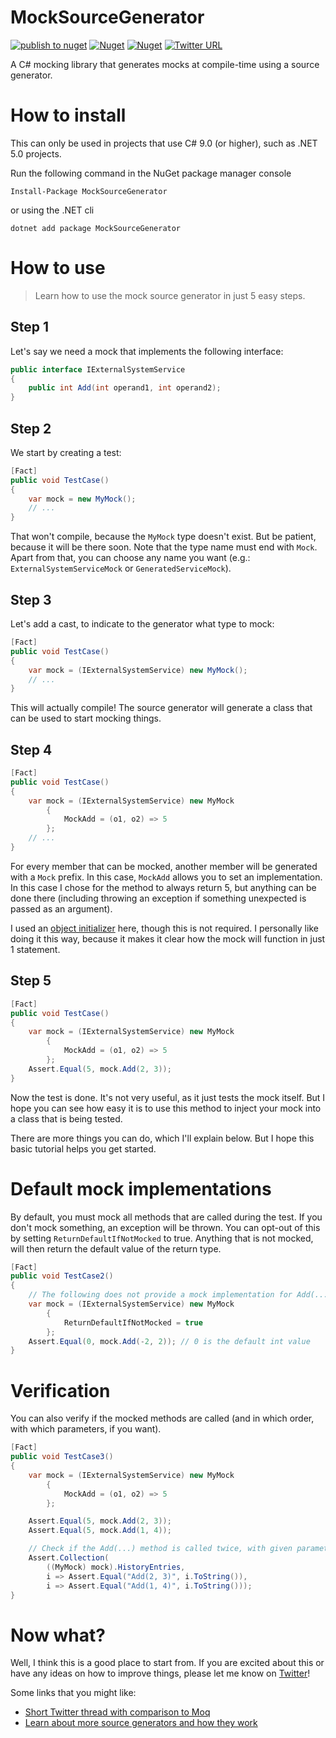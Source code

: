 # MockSourceGenerator

[![publish to nuget](https://github.com/hermanussen/MockSourceGenerator/workflows/publish%20to%20nuget/badge.svg)](https://github.com/hermanussen/MockSourceGenerator/actions) [![Nuget](https://img.shields.io/nuget/v/MockSourceGenerator)](https://www.nuget.org/packages/MockSourceGenerator/) [![Nuget](https://img.shields.io/nuget/dt/MockSourceGenerator?label=nuget%20downloads)](https://www.nuget.org/packages/MockSourceGenerator/) [![Twitter URL](https://img.shields.io/twitter/url?style=social&url=https%3A%2F%2Ftwitter.com%2Fknifecore%2F)](https://twitter.com/knifecore)

A C# mocking library that generates mocks at compile-time using a source generator.

# How to install

This can only be used in projects that use C# 9.0 (or higher), such as .NET 5.0 projects.

Run the following command in the NuGet package manager console
```
Install-Package MockSourceGenerator
```
or using the .NET cli
```
dotnet add package MockSourceGenerator
```

# How to use

> Learn how to use the mock source generator in just 5 easy steps.

## Step 1
Let's say we need a mock that implements the following interface:
```csharp
public interface IExternalSystemService
{
    public int Add(int operand1, int operand2);
}
```

## Step 2
We start by creating a test:
```csharp
[Fact]
public void TestCase()
{
    var mock = new MyMock();
    // ...
}
```

That won't compile, because the `MyMock` type doesn't exist. But be patient, because it will be there soon. Note that the type name must end with `Mock`. Apart from that, you can choose any name you want (e.g.: `ExternalSystemServiceMock` or `GeneratedServiceMock`).

## Step 3
Let's add a cast, to indicate to the generator what type to mock:
```csharp
[Fact]
public void TestCase()
{
    var mock = (IExternalSystemService) new MyMock();
    // ...
}
```

This will actually compile! The source generator will generate a class that can be used to start mocking things.

## Step 4
```csharp
[Fact]
public void TestCase()
{
    var mock = (IExternalSystemService) new MyMock
        {
            MockAdd = (o1, o2) => 5    
        };
    // ...
}
```

For every member that can be mocked, another member will be generated with a `Mock` prefix. In this case, `MockAdd` allows you to set an implementation. In this case I chose for the method to always return 5, but anything can be done there (including throwing an exception if something unexpected is passed as an argument).

I used an [object initializer](https://docs.microsoft.com/en-us/dotnet/csharp/programming-guide/classes-and-structs/how-to-initialize-objects-by-using-an-object-initializer) here, though this is not required. I personally like doing it this way, because it makes it clear how the mock will function in just 1 statement.

## Step 5
```csharp
[Fact]
public void TestCase()
{
    var mock = (IExternalSystemService) new MyMock
        {
            MockAdd = (o1, o2) => 5    
        };
    Assert.Equal(5, mock.Add(2, 3));
}
```

Now the test is done. It's not very useful, as it just tests the mock itself. But I hope you can see how easy it is to use this method to inject your mock into a class that is being tested.

There are more things you can do, which I'll explain below. But I hope this basic tutorial helps you get started.

# Default mock implementations

By default, you must mock all methods that are called during the test. If you don't mock something, an exception will be thrown. You can opt-out of this by setting `ReturnDefaultIfNotMocked` to true. Anything that is not mocked, will then return the default value of the return type.

```csharp
[Fact]
public void TestCase2()
{
    // The following does not provide a mock implementation for Add(...)
    var mock = (IExternalSystemService) new MyMock
        {
            ReturnDefaultIfNotMocked = true
        };
    Assert.Equal(0, mock.Add(-2, 2)); // 0 is the default int value
}
```

# Verification

You can also verify if the mocked methods are called (and in which order, with which parameters, if you want).
```csharp
[Fact]
public void TestCase3()
{
    var mock = (IExternalSystemService) new MyMock
        {
            MockAdd = (o1, o2) => 5
        };

    Assert.Equal(5, mock.Add(2, 3));
    Assert.Equal(5, mock.Add(1, 4));

    // Check if the Add(...) method is called twice, with given parameters (optional)
    Assert.Collection(
        ((MyMock) mock).HistoryEntries,
        i => Assert.Equal("Add(2, 3)", i.ToString()),
        i => Assert.Equal("Add(1, 4)", i.ToString()));
}
```

# Now what?

Well, I think this is a good place to start from. If you are excited about this or have any ideas on how to improve things, please let me know on [Twitter](https://twitter.com/knifecore)!

Some links that you might like:
- [Short Twitter thread with comparison to Moq](https://twitter.com/knifecore/status/1329092901263998978)
- [Learn about more source generators and how they work](https://github.com/amis92/csharp-source-generators)